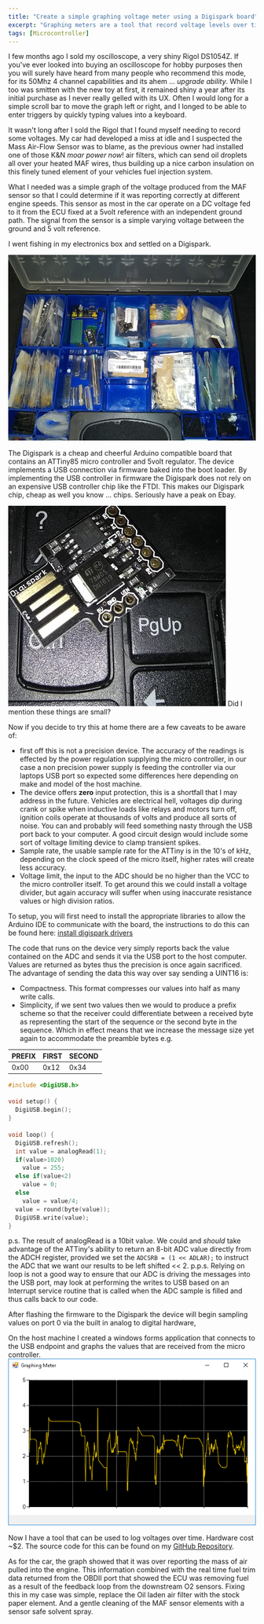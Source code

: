 ```yaml
---
title: "Create a simple graphing voltage meter using a Digispark board"
excerpt: "Graphing meters are a tool that record voltage levels over time. I only needed one for a short time, so I turned a DigiSpark into one."
tags: [Microcontroller]
---
```


I few months ago I sold my oscilloscope, a very shiny Rigol DS1054Z. If you've ever looked into buying an oscilloscope for hobby purposes then you will surely have heard from many people who recommend this mode, for its 50Mhz 4 channel capabilities and its ahem ... _upgrade ability_. While I too was smitten with the new toy at first, it remained shiny a year after its initial purchase as I never really gelled with its UX. Often I would long for a simple scroll bar to move the graph left or right, and I longed to be able to enter triggers by quickly typing values into a keyboard.

It wasn't long after I sold the Rigol that I found myself needing to record some voltages. My car had developed a miss at idle and I suspected the Mass Air-Flow Sensor was to blame, as the previous owner had installed one of those K&N _moar power now_! air filters, which can send oil droplets all over your heated MAF wires, thus building up a nice carbon insulation on this finely tuned element of your vehicles fuel injection system.

What I needed was a simple graph of the voltage produced from the MAF sensor so that I could determine if it was reporting correctly at different engine speeds. This sensor as most in the car operate on a DC voltage fed to it from the ECU fixed at a 5volt reference with an independent ground path. The signal from the sensor is a simple varying voltage between the ground and 5 volt reference.

I went fishing in my electronics box and settled on a Digispark.

![Electronics kit](/assets/images/2018/02/19/pic1.jpg)

The Digispark is a cheap and cheerful Arduino compatible board that contains an ATTiny85 micro controller and 5volt regulator. The device implements a USB connection via firmware baked into the boot loader. By implementing the USB controller in firmware the Digispark does not rely on an expensive USB controller chip like the FTDI. This makes our Digispark chip, cheap as well you know ... chips. Seriously have a peak on Ebay.

![Digispark closeup](/assets/images/2018/02/19/pic2.jpg)
Did I mention these things are small?

Now if you decide to try this at home there are a few caveats to be aware of:

- first off this is not a precision device. The accuracy of the readings is effected by the power regulation supplying the micro controller, in our case a non precision power supply is feeding the controller via our laptops USB port so expected some differences here depending on make and model of the host machine.
- The device offers **zero** input protection, this is a shortfall that I may address in the future. Vehicles are electrical hell, voltages dip during crank or spike when inductive loads like relays and motors turn off, ignition coils operate at thousands of volts and produce all sorts of noise. You can and probably will feed something nasty through the USB port back to your computer.  A good circuit design would include some sort of voltage limiting device to clamp transient spikes.
- Sample rate, the usable sample rate for the ATTiny is in the 10's of kHz, depending on the clock speed of the micro itself, higher rates will create less accuracy.
- Voltage limit, the input to the ADC should be no higher than the VCC to the micro controller itself. To get around this we could install a voltage divider, but again accuracy will suffer when using inaccurate resistance values or high division ratios.

To setup, you will first need to install the appropriate libraries to allow the Arduino IDE to communicate with the board, the instructions to do this can be found here: [install digispark drivers](https://digistump.com/wiki/digispark/tutorials/connecting)

The code that runs on the device very simply reports back the value contained on the ADC and sends it via the USB port to the host computer. Values are returned as bytes thus the precision is once again sacrificed. The advantage of sending the data this way over say sending a UINT16 is:

- Compactness. This format compresses our values into half as many write calls.
- Simplicity, if we sent two values then we would to produce a prefix scheme so that the receiver could differentiate between a received byte as representing the start of the sequence or the second byte in the sequence. Which in effect means that we increase the message size yet again to accommodate the preamble bytes e.g.

PREFIX | FIRST | SECOND
--- | --- | ---
0x00 |0x12 |0x34

```c++
#include <DigiUSB.h>

void setup() {
  DigiUSB.begin();
}

void loop() {
  DigiUSB.refresh();
  int value = analogRead(1);
  if(value>1020)
    value = 255;
  else if(value<2)
    value = 0;
  else
    value = value/4;
  value = round(byte(value));
  DigiUSB.write(value);
}
```

p.s. The result of analogRead is a 10bit value. We could and _should_ take advantage of the ATTiny's ability to return an 8-bit ADC value directly from the ADCH register, provided we set the `ADCSRB = (1 << ADLAR);` to instruct the ADC that we want our results to be left shifted << 2.
p.p.s. Relying on loop is not a good way to ensure that our ADC is driving the messages into the USB port, may look at performing the writes to USB based on an Interrupt service routine that is called when the ADC sample is filled and thus calls back to our code.

After flashing the firmware to the Digispark the device will begin sampling values on port 0 via the built in analog to digital hardware,

On the host machine I created a windows forms application that connects to the USB endpoint and graphs the values that are received from the micro controller.
![Graph](/assets/images/2018/02/19/GraphingMeter.png)

Now I have a tool that can be used to log voltages over time. Hardware cost ~$2.
The source code for this can be found on my [GitHub Repository](https://github.com/RaysceneNS/USB-Graphing-Meter).

As for the car, the graph showed that it was over reporting the mass of air pulled into the engine. This information combined with the real time fuel trim data returned from the OBDII port that showed the ECU was removing fuel as a result of the feedback loop from the downstream O2 sensors. Fixing this in my case was simple, replace the Oil laden air filter with the stock paper element. And a gentle cleaning of the MAF sensor elements with a sensor safe solvent spray.
